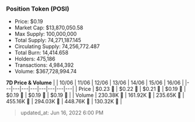 
  ### Position Token (POSI)
  - Price: $0.19
  - Market Cap: $13,870,050.58
  - Max Supply: 100,000,000
  - Total Supply: 74,271,187.145
  - Circulating Supply: 74,256,772.487
  - Total Burn: 14,414.658
  - Holders: 475,186
  - Transactions: 4,984,392
  - Volume: $367,728,994.74

  **7D Price & Volume**
  | | 10&#x2F;06 | 11&#x2F;06 | 12&#x2F;06 | 13&#x2F;06 | 14&#x2F;06 | 15&#x2F;06 | 16&#x2F;06 |
  |---|---|---|---|---|---|---|---|
  | Price | $0.23 🔻 | $0.22 🔻 | $0.21 🔻 | $0.19 🔻 | $0.19 🔻 | $0.19 🚀 | $0.19 🔻 |
  | Volume | 230.38K 🚀 | 161.92K 🔻 | 235.65K 🚀 | 455.16K 🚀 | 294.03K 🔻 | 448.76K 🚀 | 130.32K 🔻 |

  > updated_at: Jun 16, 2022 6:00 PM
